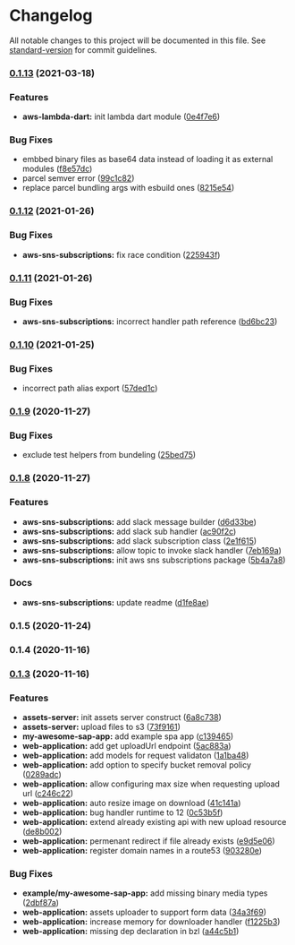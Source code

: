 # Changelog

All notable changes to this project will be documented in this file. See [standard-version](https://github.com/conventional-changelog/standard-version) for commit guidelines.

### [0.1.13](https://github.com/NextFaze/cdk-extensions/compare/v0.1.12...v0.1.13) (2021-03-18)


### Features

* **aws-lambda-dart:** init lambda dart module ([0e4f7e6](https://github.com/NextFaze/cdk-extensions/commit/0e4f7e67edf7269738957a8ba487aa48b00fd208))


### Bug Fixes

* embbed binary files as base64 data instead of loading it as external modules ([f8e57dc](https://github.com/NextFaze/cdk-extensions/commit/f8e57dc0392c90c48afe87471432579d5f6aea7b))
* parcel semver error ([99c1c82](https://github.com/NextFaze/cdk-extensions/commit/99c1c8211a2229e9c9460fb7df94eae4cf6fbc7b))
* replace parcel bundling args with esbuild ones ([8215e54](https://github.com/NextFaze/cdk-extensions/commit/8215e54c9580d98cfca9c8a91f182b74fa3e3a40))

### [0.1.12](https://github.com/NextFaze/cdk-extensions/compare/v0.1.11...v0.1.12) (2021-01-26)


### Bug Fixes

* **aws-sns-subscriptions:** fix race condition ([225943f](https://github.com/NextFaze/cdk-extensions/commit/225943fc5d17ad29a9547c787bb321acf39bc182))

### [0.1.11](https://github.com/NextFaze/cdk-extensions/compare/v0.1.10...v0.1.11) (2021-01-26)


### Bug Fixes

* **aws-sns-subscriptions:** incorrect handler path reference ([bd6bc23](https://github.com/NextFaze/cdk-extensions/commit/bd6bc23b0253da8dbd7723b71c5c9482490b8125))

### [0.1.10](https://github.com/NextFaze/cdk-extensions/compare/v0.1.9...v0.1.10) (2021-01-25)


### Bug Fixes

* incorrect path alias export ([57ded1c](https://github.com/NextFaze/cdk-extensions/commit/57ded1c7882f41b8bae7a00f5a19987e69a224d0))

### [0.1.9](https://github.com/NextFaze/cdk-extensions/compare/v0.1.8...v0.1.9) (2020-11-27)


### Bug Fixes

* exclude test helpers from bundeling ([25bed75](https://github.com/NextFaze/cdk-extensions/commit/25bed7559a6b49f8b372e0c62b1ab22520a63068))

### [0.1.8](https://github.com/NextFaze/cdk-extensions/compare/v0.1.5...v0.1.8) (2020-11-27)


### Features

* **aws-sns-subscriptions:** add slack message builder ([d6d33be](https://github.com/NextFaze/cdk-extensions/commit/d6d33bed1fa57940e5d32b6ece4d2ddd5cdd2f91))
* **aws-sns-subscriptions:** add slack sub handler ([ac90f2c](https://github.com/NextFaze/cdk-extensions/commit/ac90f2c1f76bb7396e275c16ee100d2e039c9a6f))
* **aws-sns-subscriptions:** add slack subscription class ([2e1f615](https://github.com/NextFaze/cdk-extensions/commit/2e1f61563efb628bfb7d980751e0e3b2f460dbc6))
* **aws-sns-subscriptions:** allow topic to invoke slack handler ([7eb169a](https://github.com/NextFaze/cdk-extensions/commit/7eb169ac526ae3beac9d2aa59d9231eee50de816))
* **aws-sns-subscriptions:** init aws sns subscriptions package ([5b4a7a8](https://github.com/NextFaze/cdk-extensions/commit/5b4a7a86e0bea23cd6fe5dab4083a3438136878d))


### Docs

* **aws-sns-subscriptions:** update readme ([d1fe8ae](https://github.com/NextFaze/cdk-extensions/commit/d1fe8aee838a0162e4e5966001fa9172035925c6))

### 0.1.5 (2020-11-24)

### 0.1.4 (2020-11-16)

### [0.1.3](https://github.com/NextFaze/cdk-extensions/compare/v0.1.2...v0.1.3) (2020-11-16)

### Features

- **assets-server:** init assets server construct ([6a8c738](https://github.com/NextFaze/cdk-extensions/commit/6a8c7387646652270844a889a0a1c70982ca861e))
- **assets-server:** upload files to s3 ([73f9161](https://github.com/NextFaze/cdk-extensions/commit/73f91613cdcba04c0c1c3c90739c7a8178fc3068))
- **my-awesome-sap-app:** add example spa app ([c139465](https://github.com/NextFaze/cdk-extensions/commit/c1394658ac42d30320d470f76c0dae8bd89c19d0))
- **web-application:** add get uploadUrl endpoint ([5ac883a](https://github.com/NextFaze/cdk-extensions/commit/5ac883a90af0c48b9f11be8856bea01452e9d944))
- **web-application:** add models for request validaton ([1a1ba48](https://github.com/NextFaze/cdk-extensions/commit/1a1ba488cdd22e01e12bde9a4f1d8dd224ddb8d7))
- **web-application:** add option to specify bucket removal policy ([0289adc](https://github.com/NextFaze/cdk-extensions/commit/0289adc60a98be481e5c20e66ffe54de3b20e5fd))
- **web-application:** allow configuring max size when requesting upload url ([c246c22](https://github.com/NextFaze/cdk-extensions/commit/c246c223317fb396ed9e8db0e54be059de25d6c0))
- **web-application:** auto resize image on download ([41c141a](https://github.com/NextFaze/cdk-extensions/commit/41c141a7607a6a58395421de7abda1a27661a4b0))
- **web-application:** bug handler runtime to 12 ([0c53b5f](https://github.com/NextFaze/cdk-extensions/commit/0c53b5f54d2294f54b0508782d9663f7c59d9fa4))
- **web-application:** extend already existing api with new upload resource ([de8b002](https://github.com/NextFaze/cdk-extensions/commit/de8b0024768bf1851dbf3dedca9f3f6698ccaa69))
- **web-application:** permenant redirect if file already exists ([e9d5e06](https://github.com/NextFaze/cdk-extensions/commit/e9d5e063f8f12c7b1a87e38c154e9573b4516476))
- **web-application:** register domain names in a route53 ([903280e](https://github.com/NextFaze/cdk-extensions/commit/903280ef0554ca7d51bcace99005b08b6c88eb1e))

### Bug Fixes

- **example/my-awesome-sap-app:** add missing binary media types ([2dbf87a](https://github.com/NextFaze/cdk-extensions/commit/2dbf87a2357936ba9ddedc5ba8d55bd0928b54be))
- **web-application:** assets uploader to support form data ([34a3f69](https://github.com/NextFaze/cdk-extensions/commit/34a3f69427972dc8218d294e8a6d5452f05c1b5f))
- **web-application:** increase memory for downloader handler ([f1225b3](https://github.com/NextFaze/cdk-extensions/commit/f1225b39e00367725a04ad8d8b67d073ec558649))
- **web-application:** missing dep declaration in bzl ([a44c5b1](https://github.com/NextFaze/cdk-extensions/commit/a44c5b1407390fa1ff410fbeaed374e7bdad9317))
